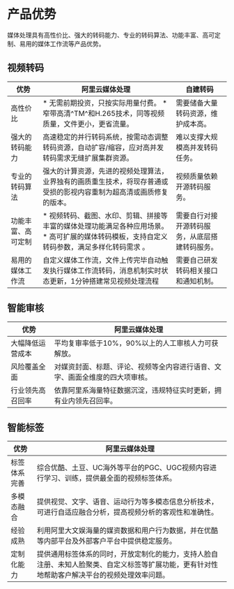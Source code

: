 产品优势 
=========================

媒体处理具有高性价比、强大的转码能力、专业的转码算法、功能丰富、高可定制、易用的媒体工作流等产品优势。

视频转码 
-------------------------



|    优势     |                                                                              阿里云媒体处理                                                                               |          自建转码           |
|-----------|--------------------------------------------------------------------------------------------------------------------------------------------------------------------|-------------------------|
| 高性价比      | * 无需前期投资，只按实际用量付费。   * 窄带高清^TM^和H.265技术，同等视频质量，文件更小，更省流量。                     | 需要储备大量转码资源，维护成本高。       |
| 强大的转码能力   | 高速稳定的并行转码系统，按需动态调整转码资源，自动扩容/缩容，应对高并发转码需求无缝扩展集群资源。                                                                                                                  | 难以支撑大规模高并发转码任务。         |
| 专业的转码算法   | 强大的计算资源，先进的视频处理算法，业界独有的画质重生技术，将现存普通或受损的影视内容重制为超高清或画质修复的版本。                                                                                                         | 视频质量依赖开源转码服务。           |
| 功能丰富、高可定制 | * 视频转码、截图、水印、剪辑、拼接等丰富的媒体处理功能满足各种应用场景。   *  高可扩展的媒体转码模板，支持自定义转码参数，满足多样化转码需求 。    | 需要自行对接开源转码服务，从底层搭建转码服务。 |
| 易用的媒体工作流  | 自定义媒体工作流，文件上传完毕自动触发执行媒体工作流转码，消息机制实时状态更新，1分钟搭建常见视频处理流程                                                                                                              | 需要自己研发转码相关接口和通知机制。      |



智能审核 
-------------------------



|    优势    |                阿里云媒体处理                 |
|----------|----------------------------------------|
| 大幅降低运营成本 | 平均复审率低于10%，90%以上的人工审核人力可获解放。           |
| 风险覆盖全面   | 对媒资封面、标题、评论、视频等全内容进行语音、文字、画面全维度的四大项审核。 |
| 行业领先高召回率 | 依靠阿里系海量特征数据沉淀，违规特征实时更新，拥有业内领先召回率。      |





智能标签 
-------------------------



|   优势   |                                 阿里云媒体处理                                 |
|--------|-------------------------------------------------------------------------|
| 标签体系完善 | 综合优酷、土豆、UC海外等平台的PGC、UGC视频内容进行学习、训练，提供最全面的视频标签体系。                        |
| 多模态融合  | 提供视觉、文字、语音、运动行为等多模态信息分析技术，可进行自适应融合分析，提高视频分析的客观性和准确性。                    |
| 经验成熟   | 利用阿里大文娱海量的媒资数据和用户行为数据，并在优酷等内部平台及外部客户平台中提供稳定服务。                          |
| 定制化能力  | 提供通用标签体系的同时，开放定制化的能力，支持人脸自注册、未知人脸聚类、自定义标签等扩展功能，更有针对性地帮助客户解决平台的视频处理效率问题。 |


